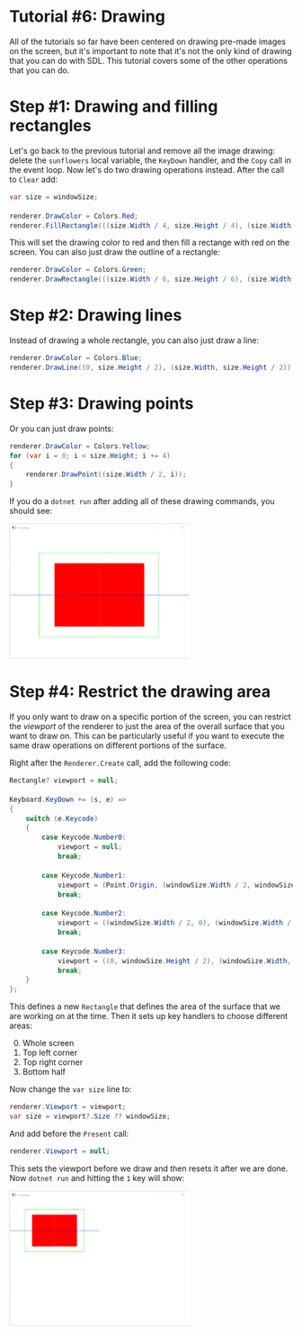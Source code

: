 # Tutorial #6: Drawing

All of the tutorials so far have been centered on drawing pre-made images on the screen, but it's important to note that it's not the only kind of drawing that you can do with SDL. This tutorial covers some of the other operations that you can do.

# Step #1: Drawing and filling rectangles

Let's go back to the previous tutorial and remove all the image drawing: delete the `sunflowers` local variable, the `KeyDown` handler, and the `Copy` call in the event loop. Now let's do two drawing operations instead. After the call to `Clear` add:

```csharp
var size = windowSize;

renderer.DrawColor = Colors.Red;
renderer.FillRectangle(((size.Width / 4, size.Height / 4), (size.Width / 2, size.Height / 2)));
```

This will set the drawing color to red and then fill a rectange with red on the screen. You can also just draw the outline of a rectangle:

```csharp
renderer.DrawColor = Colors.Green;
renderer.DrawRectangle(((size.Width / 6, size.Height / 6), (size.Width * 2 / 3, size.Height * 2 / 3)));
```

# Step #2: Drawing lines

Instead of drawing a whole rectangle, you can also just draw a line:

```csharp
renderer.DrawColor = Colors.Blue;
renderer.DrawLine((0, size.Height / 2), (size.Width, size.Height / 2));
```

# Step #3: Drawing points

Or you can just draw points:

```csharp
renderer.DrawColor = Colors.Yellow;
for (var i = 0; i < size.Height; i += 4)
{
    renderer.DrawPoint((size.Width / 2, i));
}
```

If you do a `dotnet run` after adding all of these drawing commands, you should see:

<img src="window.png" title="Graphics" width="320" height="240"/>

# Step #4: Restrict the drawing area

If you only want to draw on a specific portion of the screen, you can restrict the _viewport_ of the renderer to just the area of the overall surface that you want to draw on. This can be particularly useful if you want to execute the same draw operations on different portions of the surface.

Right after the `Renderer.Create` call, add the following code:

```csharp
Rectangle? viewport = null;

Keyboard.KeyDown += (s, e) =>
{
    switch (e.Keycode)
    {
        case Keycode.Number0:
            viewport = null;
            break;

        case Keycode.Number1:
            viewport = (Point.Origin, (windowSize.Width / 2, windowSize.Height / 2));
            break;

        case Keycode.Number2:
            viewport = ((windowSize.Width / 2, 0), (windowSize.Width / 2, windowSize.Height / 2));
            break;

        case Keycode.Number3:
            viewport = ((0, windowSize.Height / 2), (windowSize.Width, windowSize.Height / 2));
            break;
    }
};
```

This defines a new `Rectangle` that defines the area of the surface that we are working on at the time. Then it sets up key handlers to choose different areas:

0. Whole screen
1. Top left corner
2. Top right corner
3. Bottom half

Now change the `var size` line to:

```csharp
renderer.Viewport = viewport;
var size = viewport?.Size ?? windowSize;
```

And add before the `Present` call:

```csharp
renderer.Viewport = null;
```

This sets the viewport before we draw and then resets it after we are done. Now `dotnet run` and hitting the `1` key will show:

<img src="window2.png" title="Graphics" width="320" height="240"/>

